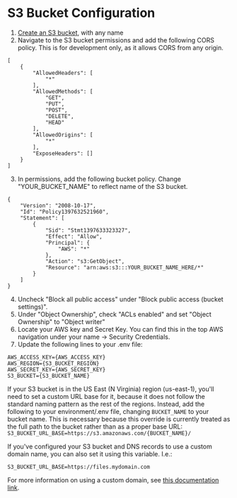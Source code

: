 # S3 Bucket Configuration

1. [Create an S3 bucket](https://docs.aws.amazon.com/AmazonS3/latest/userguide/create-bucket-overview.html), with any name
2. Navigate to the S3 bucket permissions and add the following CORS policy. This is for development only, as it allows CORS from any origin.

```
[
    {
        "AllowedHeaders": [
            "*"
        ],
        "AllowedMethods": [
            "GET",
            "PUT",
            "POST",
            "DELETE",
            "HEAD"
        ],
        "AllowedOrigins": [
            "*"
        ],
        "ExposeHeaders": []
    }
]
```

3. In permissions, add the following bucket policy. Change "YOUR_BUCKET_NAME" to reflect name of the S3 bucket.

```
{
	"Version": "2008-10-17",
	"Id": "Policy1397632521960",
	"Statement": [
		{
			"Sid": "Stmt1397633323327",
			"Effect": "Allow",
			"Principal": {
				"AWS": "*"
			},
			"Action": "s3:GetObject",
			"Resource": "arn:aws:s3:::YOUR_BUCKET_NAME_HERE/*"
		}
	]
}
```

4. Uncheck "Block all public access" under "Block public access (bucket settings)".
5. Under "Object Ownership", check "ACLs enabled" and set "Object Ownership" to "Object writer"
6. Locate your AWS key and Secret Key. You can find this in the top AWS navigation under your name -> Security Credentials.
7. Update the following lines to your .env file:

```
AWS_ACCESS_KEY={AWS_ACCESS_KEY}
AWS_REGION={S3_BUCKET_REGION}
AWS_SECRET_KEY={AWS_SECRET_KEY}
S3_BUCKET={S3_BUCKET_NAME}
```

If your S3 bucket is in the US East (N Virginia) region (us-east-1), you'll need to set a custom URL base for it, because it does not follow the standard naming pattern as the rest of the regions. Instead, add the following to your environment/.env file, changing `BUCKET_NAME` to your bucket name. This is necessary because this override is currently treated as the full path to the bucket rather than as a proper base URL: `S3_BUCKET_URL_BASE=https://s3.amazonaws.com/{BUCKET_NAME}/`

If you've configured your S3 bucket and DNS records to use a custom domain name, you can also set it using this variable. I.e.:

`S3_BUCKET_URL_BASE=https://files.mydomain.com`

For more information on using a custom domain, see [this documentation link](http://docs.aws.amazon.com/AmazonS3/latest/dev/VirtualHosting.html#VirtualHostingCustomURLs).
